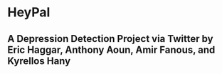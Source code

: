 # HeyPal

## A Depression Detection Project via Twitter by Eric Haggar, Anthony Aoun, Amir Fanous, and Kyrellos Hany
